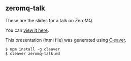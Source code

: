 ## zeromq-talk

These are the slides for a talk on ZeroMQ.

You can [view it here](http://idumpling.github.io/zeromq-talk).

This presentation (html file) was generated using [Cleaver](http://jdan.github.io/cleaver).

    $ npm install -g cleaver
    $ cleaver zeromq-talk.md
